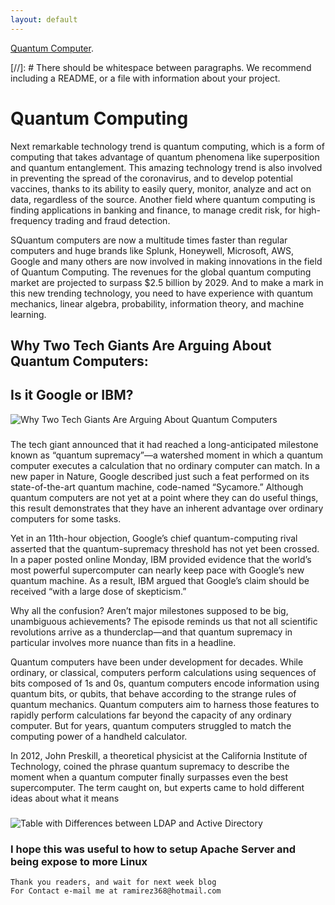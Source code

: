 ```yaml
---
layout: default
---
```



[Quantum Computer](https://www.youtube.com/watch?v=JhHMJCUmq28&t=33s).

[//]: #  There should be whitespace between paragraphs. We recommend including a README, or a file with information about your project.

# Quantum Computing
Next remarkable technology trend is quantum computing, which is a form of computing that takes advantage of quantum phenomena like superposition and quantum entanglement. This amazing technology trend is also involved in preventing the spread of the coronavirus, and to develop potential vaccines, thanks to its ability to easily query, monitor, analyze and act on data, regardless of the source. Another field where quantum computing is finding applications in banking and finance, to manage credit risk, for high-frequency trading and fraud detection.

SQuantum computers are now a multitude times faster than regular computers and huge brands like Splunk, Honeywell, Microsoft, AWS, Google and many others are now involved in making innovations in the field of Quantum Computing. The revenues for the global quantum computing market are projected to surpass $2.5 billion by 2029. And to make a mark in this new trending technology, you need to have experience with quantum mechanics, linear algebra, probability, information theory, and machine learning.

## Why Two Tech Giants Are Arguing About Quantum Computers:
## Is it Google or IBM?
![Why Two Tech Giants Are Arguing About Quantum Computers](https://media.wired.com/photos/5e333e15be05400008f39506/1:1/w_1500,c_limit/Business-QuantumComputing-Google-L1001386.jpg)


### 

The tech giant announced that it had reached a long-anticipated milestone known as “quantum supremacy”—a watershed moment in which a quantum computer executes a calculation that no ordinary computer can match. In a new paper in Nature, Google described just such a feat performed on its state-of-the-art quantum machine, code-named “Sycamore.” Although quantum computers are not yet at a point where they can do useful things, this result demonstrates that they have an inherent advantage over ordinary computers for some tasks.


Yet in an 11th-hour objection, Google’s chief quantum-computing rival asserted that the quantum-supremacy threshold has not yet been crossed. In a paper posted online Monday, IBM provided evidence that the world’s most powerful supercomputer can nearly keep pace with Google’s new quantum machine. As a result, IBM argued that Google’s claim should be received “with a large dose of skepticism.”

Why all the confusion? Aren’t major milestones supposed to be big, unambiguous achievements? The episode reminds us that not all scientific revolutions arrive as a thunderclap—and that quantum supremacy in particular involves more nuance than fits in a headline.


Quantum computers have been under development for decades. While ordinary, or classical, computers perform calculations using sequences of bits composed of 1s and 0s, quantum computers encode information using quantum bits, or qubits, that behave according to the strange rules of quantum mechanics. Quantum computers aim to harness those features to rapidly perform calculations far beyond the capacity of any ordinary computer. But for years, quantum computers struggled to match the computing power of a handheld calculator.

In 2012, John Preskill, a theoretical physicist at the California Institute of Technology, coined the phrase quantum supremacy to describe the moment when a quantum computer finally surpasses even the best supercomputer. The term caught on, but experts came to hold different ideas about what it means


### 


![Table with Differences between LDAP and Active Directory ](https://ipwithease.com/wp-content/uploads/2020/06/LDAP-VS-AD-TABLE.jpg)

### 

### I hope this was useful to how to setup Apache Server and being expose to more Linux


```
Thank you readers, and wait for next week blog
For Contact e-mail me at ramirez368@hotmail.com

```
